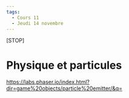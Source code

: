```yaml
---
tags:
  - Cours 11
  - Jeudi 14 novembre
---
```


[STOP]

# Physique et particules


https://labs.phaser.io/index.html?dir=game%20objects/particle%20emitter/&q=